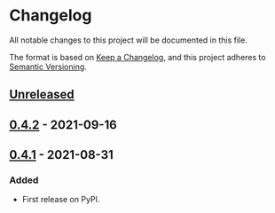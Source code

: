 # Changelog

All notable changes to this project will be documented in this file.

The format is based on [Keep a Changelog](https://keepachangelog.com/en/1.0.0/),
and this project adheres to [Semantic Versioning](https://semver.org/spec/v2.0.0.html).

## [Unreleased]

## [0.4.2] - 2021-09-16

## [0.4.1] - 2021-08-31

### Added

- First release on PyPI.

[Unreleased]: https://github.com/briankanya/pulumi-gcp-pufferpanel/compare/v0.4.2...HEAD
[0.4.2]: https://github.com/briankanya/pulumi-gcp-pufferpanel/compare/v0.4.1...v0.4.2
[0.4.1]: https://github.com/briankanya/pulumi-gcp-pufferpanel/compare/releases/tag/v0.4.1
